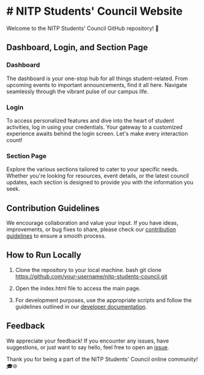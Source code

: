 # # NITP Students' Council Website

Welcome to the NITP Students' Council GitHub repository! 🚀

## Dashboard, Login, and Section Page

### Dashboard

The dashboard is your one-stop hub for all things student-related. From upcoming events to important announcements, find it all here. Navigate seamlessly through the vibrant pulse of our campus life.

### Login

To access personalized features and dive into the heart of student activities, log in using your credentials. Your gateway to a customized experience awaits behind the login screen. Let's make every interaction count!

### Section Page

Explore the various sections tailored to cater to your specific needs. Whether you're looking for resources, event details, or the latest council updates, each section is designed to provide you with the information you seek.

## Contribution Guidelines

We encourage collaboration and value your input. If you have ideas, improvements, or bug fixes to share, please check our [contribution guidelines](CONTRIBUTING.md) to ensure a smooth process.

## How to Run Locally

1. Clone the repository to your local machine.
   bash
   git clone https://github.com/your-username/nitp-students-council.git
   

2. Open the index.html file to access the main page.

3. For development purposes, use the appropriate scripts and follow the guidelines outlined in our [developer documentation](DEVELOPMENT.md).

## Feedback

We appreciate your feedback! If you encounter any issues, have suggestions, or just want to say hello, feel free to open an [issue](https://github.com/your-username/nitp-students-council/issues).

Thank you for being a part of the NITP Students' Council online community! 🎓🌐
